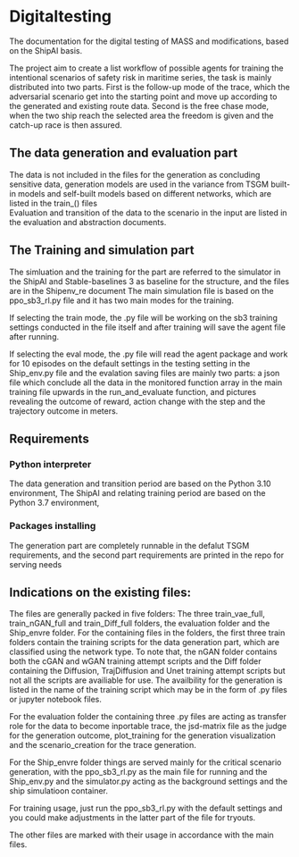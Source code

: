 # Digitaltesting
The documentation for the digital testing of MASS and modifications, based on the ShipAI basis. 

The project aim to create a list workflow of possible agents for training the intentional scenarios of safety risk in maritime series, the task is mainly distributed into two parts.
First is the follow-up mode of the trace, which the adversarial scenario get into the starting point and move up according to the generated and existing route data.
Second is the free chase mode, when the two ship reach the selected area the freedom is given and the catch-up race is then assured.

## The data generation and evaluation part
The data is not included in the files for the generation as concluding sensitive data, generation models are used in the variance from TSGM built-in models and self-built models based on different networks, which are listed in the train_() files  
Evaluation and transition of the data to the scenario in the input are listed in the evaluation and abstraction documents.

## The Training and simulation part 
The simluation and the training for the part are referred to the simulator in the ShipAI and Stable-baselines 3 as baseline for the structure, and the files are in the Shipenv_re document
The main simulation file is based on the ppo_sb3_rl.py file and it has two main modes for the training.

If selecting the train mode, the .py file will be working on the sb3 training settings conducted in the file itself and after training will save the agent file after running.

If selecting the eval mode, the .py file will read the agent package and work for 10 episodes on the default settings in the testing setting in the Ship_env.py file and the evalation saving files are mainly two parts: a json file which conclude all the data in the monitored function array in the main training file upwards in the run_and_evaluate function, and pictures revealing the outcome of reward, action change with the step and the trajectory outcome in meters.

## Requirements
### Python interpreter 
The data generation and transition period are based on the Python 3.10 environment,
The ShipAI and relating training period are based on the Python 3.7 environment,
### Packages installing
The generation part are completely runnable in the defalut TSGM requirements, and the second part requirements are printed in the repo for serving needs


## Indications on the existing files:
The files are generally packed in five folders: The three train_vae_full, train_nGAN_full and train_Diff_full folders, the evaluation folder and the Ship_envre folder. For the containing files in the folders, the first three train folders contain the training scripts for the data generation part, which are classified using the network type. To note that, the nGAN folder contains both the cGAN and wGAN training attempt scripts and the Diff folder containing the Diffusion, TrajDiffusion and Unet training attempt scripts but not all the scripts are availiable for use. The availbility for the generation is listed in the name of the training script which may be in the form of .py files or jupyter notebook files.

For the evaluation folder the containing three .py files are acting as transfer role for the data to become inportable trace, the jsd-matrix file as the judge for the generation outcome, plot_training for the generation visualization and the scenario_creation for the trace generation.

For the Ship_envre folder things are served mainly for the critical scenario generation, with the ppo_sb3_rl.py as the main file for running and the Ship_env.py and the simulator.py acting as the background settings and the ship simulatioon container. 

For training usage, just run the ppo_sb3_rl.py with the default settings and you could make adjustments in the latter part of the file for tryouts.

The other files are marked with their usage in accordance with the main files.
